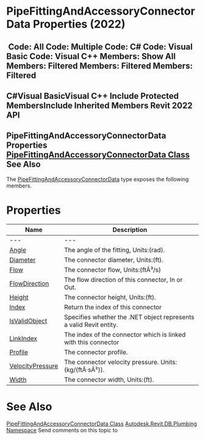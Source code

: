 # PipeFittingAndAccessoryConnectorData Properties (2022)

﻿
 Code: All Code: Multiple Code: C# Code: Visual Basic Code: Visual C++  Members: Show All Members: Filtered Members: Filtered Members: Filtered   
---  
C#Visual BasicVisual C++
Include Protected MembersInclude Inherited Members
Revit 2022 API  
---  
PipeFittingAndAccessoryConnectorData Properties  
[PipeFittingAndAccessoryConnectorData Class](f1233bf2-ec6a-67a6-50d0-b7ae1382c64e.md "PipeFittingAndAccessoryConnectorData Class") See Also  
---  
The [PipeFittingAndAccessoryConnectorData](f1233bf2-ec6a-67a6-50d0-b7ae1382c64e.md "PipeFittingAndAccessoryConnectorData Class") type exposes the following members.
# Properties
| Name | Description |
| --- | --- |
| --- | --- | --- |
| [Angle](407406a0-9ea6-10b8-ce30-715861bc160e.md "Angle Property") | The angle of the fitting, Units:(rad). |
| [Diameter](9db212e7-a725-7095-9612-59dfe0e9d92a.md "Diameter Property") | The connector diameter, Units:(ft). |
| [Flow](cfc10680-fe49-e470-4656-7476dbeee6f4.md "Flow Property") | The connector flow, Units:(ftÂ³/s) |
| [FlowDirection](3b95d9e4-d12f-121d-3e33-4209fa3d8c52.md "FlowDirection Property") | The flow direction of this connector, In or Out. |
| [Height](91eae076-4a2c-cd84-152f-9ff331c4937b.md "Height Property") | The connector height, Units:(ft). |
| [Index](323950f3-5ee5-3389-0550-afc0de72f439.md "Index Property") | Return the index of this connector |
| [IsValidObject](993495bc-b066-5c93-fb7c-c72e80156d12.md "IsValidObject Property") | Specifies whether the .NET object represents a valid Revit entity. |
| [LinkIndex](f563a559-a19b-373d-90ea-4ce6b088e801.md "LinkIndex Property") | The index of the connector which is linked with this connector |
| [Profile](92eaf5b2-4d2c-bba2-d326-dddc7e20a04a.md "Profile Property") | The connector profile. |
| [VelocityPressure](85780c81-b503-1b4d-5876-f70fc72e508e.md "VelocityPressure Property") | The connector velocity pressure. Units: (kg/(ftÂ·sÂ²)). |
| [Width](38528ab3-b1c3-450e-b612-40dfe541ee8c.md "Width Property") | The connector width, Units:(ft). |

# See Also
[PipeFittingAndAccessoryConnectorData Class](f1233bf2-ec6a-67a6-50d0-b7ae1382c64e.md "PipeFittingAndAccessoryConnectorData Class")
[Autodesk.Revit.DB.Plumbing Namespace](cc553597-37c2-fcd9-6025-d904c129c80a.md "Autodesk.Revit.DB.Plumbing Namespace")
Send comments on this topic to 